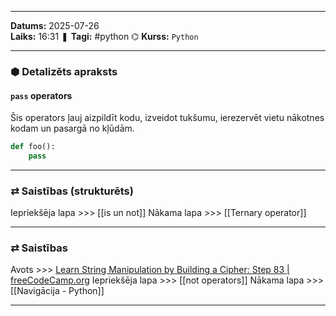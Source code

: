 ___

**Datums:** 2025-07-26   
**Laiks:** 16:31 
❚ **Tagi:** #python 
⌬ **Kurss:**  `Python`

---
### ⬢ Detalizēts apraksts
#### `pass` operators

Šis operators ļauj aizpildīt kodu, izveidot tukšumu, ierezervēt vietu nākotnes kodam un pasargā no kļūdām.

```python
def foo():
    pass
```

---
### ⇄ Saistības (strukturēts)

Iepriekšēja lapa >>> [[is un not]]
Nākama lapa >>> [[Ternary operator]]

---
### ⇄ Saistības

Avots >>> [Learn String Manipulation by Building a Cipher: Step 83 \| freeCodeCamp.org](https://www.freecodecamp.org/learn/scientific-computing-with-python/learn-string-manipulation-by-building-a-cipher/step-83)
Iepriekšēja lapa >>> [[not operators]]
Nākama lapa >>> [[Navigācija - Python]]

___